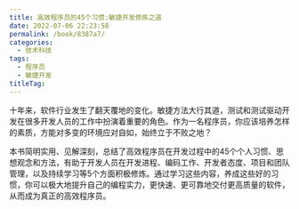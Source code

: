 ```yaml
---
title: 高效程序员的45个习惯:敏捷开发修炼之道
date: 2022-07-06 22:23:58
permalink: /book/8387a7/
categories:
  - 技术科技
tags:
  - 程序员
  - 敏捷开发
titleTag: 
---
```


十年来，软件行业发生了翻天覆地的变化。敏捷方法大行其道，测试和测试驱动开发在很多开发人员的工作中扮演着重要的角色。作为一名程序员，你应该培养怎样的素质，方能对多变的环境应对自如，始终立于不败之地？

本书简明实用、见解深刻，总结了高效程序员在开发过程中的45个个人习惯、思想观念和方法，有助于开发人员在开发进程、编码工作、开发者态度、项目和团队管理，以及持续学习等5个方面积极修炼。通过学习这些内容，养成这些好的习惯，你可以极大地提升自己的编程实力，更快速、更可靠地交付更高质量的软件，从而成为真正的高效程序员。

<!-- more -->

<BookShelf
album="https://cdn.staticaly.com/gh/jonsam-ng/image-hosting@master/oxygen-space/image.4nzkrs2p6800.webp"
:pages="203"
link="https://www.aliyundrive.com/s/to3hBZkk7zL"
douban="https://book.douban.com/subject/4164024/"
author="[美] Venkat Subramaniam / [美] Andy Hunt"
publisher="人民邮电出版社"
intro="本书简明实用、见解深刻，总结了高效程序员在开发过程中的45个个人习惯、思想观念和方法，有助于开发人员在开发进程、编码工作、开发者态度、项目和团队管理，以及持续学习等5个方面积极修炼。"
lang="中文"
/>
